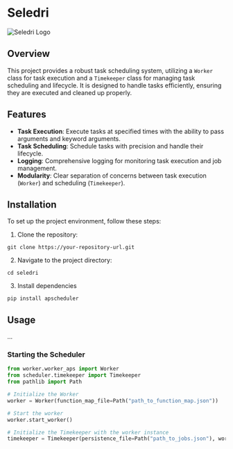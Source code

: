 # Seledri
![Seledri Logo](/assets/seledri.png)

## Overview
This project provides a robust task scheduling system, utilizing a `Worker` class for task execution and a `Timekeeper` class for managing task scheduling and lifecycle. It is designed to handle tasks efficiently, ensuring they are executed and cleaned up properly.

## Features
- **Task Execution**: Execute tasks at specified times with the ability to pass arguments and keyword arguments.
- **Task Scheduling**: Schedule tasks with precision and handle their lifecycle.
- **Logging**: Comprehensive logging for monitoring task execution and job management.
- **Modularity**: Clear separation of concerns between task execution (`Worker`) and scheduling (`Timekeeper`).

## Installation
To set up the project environment, follow these steps:

1. Clone the repository:
```
git clone https://your-repository-url.git
```
2. Navigate to the project directory:
```
cd seledri
```
3. Install dependencies
```
pip install apscheduler
```


## Usage

...

### Starting the Scheduler
```python
from worker.worker_aps import Worker
from scheduler.timekeeper import Timekeeper
from pathlib import Path

# Initialize the Worker
worker = Worker(function_map_file=Path("path_to_function_map.json"))

# Start the worker
worker.start_worker()

# Initialize the Timekeeper with the worker instance
timekeeper = Timekeeper(persistence_file=Path("path_to_jobs.json"), worker_instance=worker)
```
